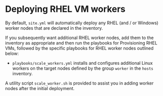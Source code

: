 # Deploying RHEL VM workers

By default, `site.yml` will automatically deploy any RHEL (and / or Windows) worker nodes that are declared in the inventory.

If you subsequently want additional RHEL worker nodes, add them to the inventory as appropriate and then run the playbooks for Provisioning RHEL VMs, followed by the specific playbooks for RHEL worker nodes outlined below:

-   `playbooks/scale_workers.yml` installs and configures additional Linux workers on the target nodes defined by the group `worker` in the `hosts` inventory.

A utility script `scale_worker.sh` is provided to assist you in adding worker nodes after the initial deployment.